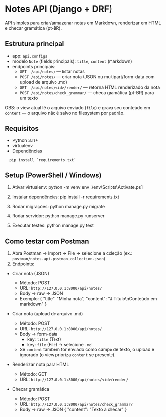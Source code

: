 # Notes API (Django + DRF)

API simples para criar/armazenar notas em Markdown, renderizar em HTML e checar gramática (pt-BR).

## Estrutura principal
- app: `api.configs`
- modelo `Note` (fields principais): `title`, `content` (markdown)
- endpoints principais:
  - `GET  /api/notes/` — listar notas
  - `POST /api/notes/` — criar nota (JSON ou multipart/form-data com upload de arquivo .md)
  - `GET  /api/notes/<id>/render/` — retorna HTML renderizado da nota
  - `POST /api/notes/check_grammar/` — checa gramática (pt-BR) para um texto

OBS: o view atual lê o arquivo enviado (`file`) e grava seu conteúdo em `content` — o arquivo não é salvo no filesystem por padrão.

## Requisitos
- Python 3.11+
- virtualenv
- Dependências 

```
  pip install `requirements.txt`

```

## Setup (PowerShell / Windows)
1. Ativar virtualenv:
   python -m venv env
   .\env\Scripts\Activate.ps1

2. Instalar dependências:
   pip install -r requirements.txt

3. Rodar migrações:
   python manage.py migrate

4. Rodar servidor:
   python manage.py runserver

5. Executar testes:
   python manage.py test

## Como testar com Postman
1. Abra Postman → Import → File → selecione a coleção (ex.: `postman/notes-api.postman_collection.json`) 
2. Endpoints:

- Criar nota (JSON)
  - Método: POST
  - URL: `http://127.0.0.1:8000/api/notes/`
  - Body → raw → JSON
  - Exemplo:
    {
      "title": "Minha nota",
      "content": "# Título\nConteúdo em markdown"
    }

- Criar nota (upload de arquivo .md)
  - Método: POST
  - URL: `http://127.0.0.1:8000/api/notes/`
  - Body → form-data
    - key: `title` (Text)
    - key: `file` (File) → selecione `.md`
  - Se `content` também for enviado como campo de texto, o upload é ignorado (o view prioriza `content` se presente).

- Renderizar nota para HTML
  - Método: GET
  - URL: `http://127.0.0.1:8000/api/notes/<id>/render/`

- Checar gramática
  - Método: POST
  - URL: `http://127.0.0.1:8000/api/notes/check_grammar/`
  - Body → raw → JSON
    { "content": "Texto a checar" }

